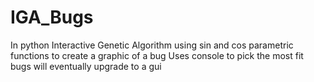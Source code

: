 # IGA_Bugs
In python
Interactive Genetic Algorithm using sin and cos parametric functions to create a graphic of a bug
Uses console to pick the most fit bugs will eventually upgrade to a gui

